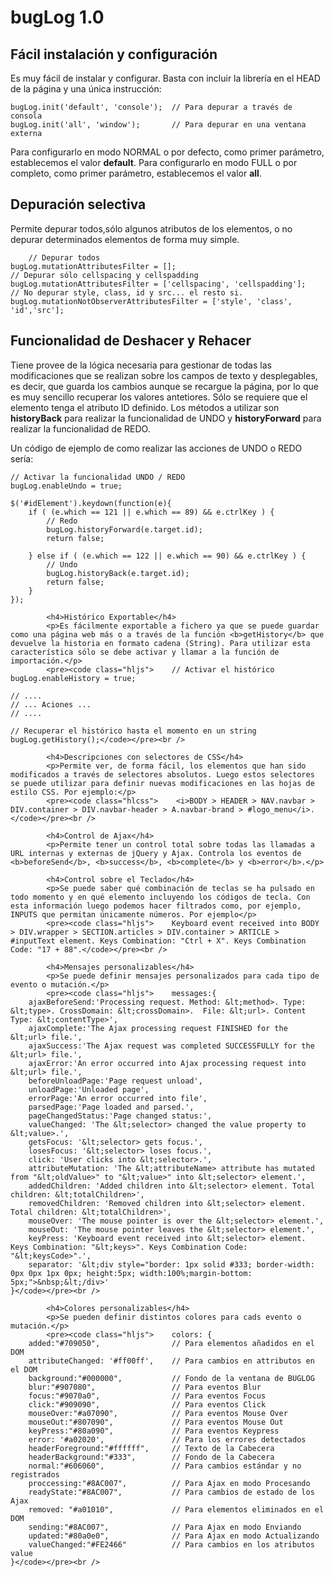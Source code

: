 bugLog 1.0
==========
Fácil instalación y configuración
---------------------------------
Es muy fácil de instalar y configurar. Basta con incluir la librería en el HEAD de la página y una única instrucción:
<pre><code class="hljs">bugLog.init('default', 'console');  // Para depurar a través de consola
bugLog.init('all', 'window');       // Para depurar en una ventana externa</code></pre>

Para configurarlo en modo NORMAL o por defecto, como primer parámetro, establecemos el valor <b>default</b>. Para configurarlo en modo FULL o por completo, como primer parámetro, establecemos el valor <b>all</b>.

Depuración selectiva
--------------------
Permite depurar todos,sólo algunos atributos de los elementos, o no depurar determinados elementos de forma muy simple.

<pre><code class="hljs">    // Depurar todos
bugLog.mutationAttributesFilter = [];
// Depurar sólo cellspacing y cellspadding
bugLog.mutationAttributesFilter = ['cellspacing', 'cellspadding'];
// No depurar style, class, id y src... el resto si.
bugLog.mutationNotObserverAttributesFilter = ['style', 'class', 'id','src'];</code></pre>

Funcionalidad de Deshacer y Rehacer
-----------------------------------
Tiene provee de la lógica necesaria para gestionar de todas las modificaciones que se realizan sobre los campos de texto y desplegables, es decir, que guarda los cambios aunque se recargue la página, por lo que es muy sencillo recuperar los valores antetiores. Sólo se requiere que el elemento tenga el atributo ID definido. Los métodos a utilizar son <b>historyBack</b> para realizar la funcionalidad de UNDO y <b>historyForward</b> para realizar la funcionalidad de REDO.

Un código de ejemplo de como realizar las acciones de UNDO o REDO sería:
<pre><code class="hljs">// Activar la funcionalidad UNDO / REDO
bugLog.enableUndo = true;

$('#idElement').keydown(function(e){
    if ( (e.which == 121 || e.which == 89) && e.ctrlKey ) {
        // Redo
        bugLog.historyForward(e.target.id);
        return false;

    } else if ( (e.which == 122 || e.which == 90) && e.ctrlKey ) {
        // Undo
        bugLog.historyBack(e.target.id);
        return false;
    }
});</code></pre>

            <h4>Histórico Exportable</h4>
            <p>Es fácilmente exportable a fichero ya que se puede guardar como una página web más o a través de la función <b>getHistory</b> que devuelve la historia en formato cadena (String). Para utilizar esta característica sólo se debe activar y llamar a la función de importación.</p>
            <pre><code class="hljs">    // Activar el histórico
    bugLog.enableHistory = true;

    // ....
    // ... Aciones ...
    // ....

    // Recuperar el histórico hasta el momento en un string
    bugLog.getHistory();</code></pre><br />

            <h4>Descripciones con selectores de CSS</h4>
            <p>Permite ver, de forma fácil, los elementos que han sido modificados a través de selectores absolutos. Luego estos selectores se puede utilizar para definir nuevas modificaciones en las hojas de estilo CSS. Por ejemplo:</p>
            <pre><code class="hlcss">    <i>BODY > HEADER > NAV.navbar > DIV.container > DIV.navbar-header > A.navbar-brand > #logo_menu</i>.</code></pre><br />

            <h4>Control de Ajax</h4>
            <p>Permite tener un control total sobre todas las llamadas a URL internas y externas de jQuery y Ajax. Controla los eventos de <b>beforeSend</b>, <b>success</b>, <b>complete</b> y <b>error</b>.</p>

            <h4>Control sobre el Teclado</h4>
            <p>Se puede saber qué combinación de teclas se ha pulsado en todo momento y en qué elemento incluyendo los códigos de tecla. Con esta información luego podemos hacer filtrados como, por ejemplo, INPUTS que permitan únicamente números. Por ejemplo</p>
            <pre><code class="hljs">    Keyboard event received into BODY > DIV.wrapper > SECTION.articles > DIV.container > ARTICLE > #inputText element. Keys Combination: "Ctrl + X". Keys Combination Code: "17 + 88".</code></pre><br />

            <h4>Mensajes personalizables</h4>
            <p>Se puede definir mensajes personalizados para cada tipo de evento o mutación.</p>
            <pre><code class="hljs">    messages:{
        ajaxBeforeSend:'Processing request. Method: &lt;method>. Type: &lt;type>. CrossDomain: &lt;crossDomain>.  File: &lt;url>. Content Type: &lt;contentType>',
        ajaxComplete:'The Ajax processing request FINISHED for the &lt;url> file.',
        ajaxSuccess:'The Ajax request was completed SUCCESSFULLY for the &lt;url> file.',
        ajaxError:'An error occurred into Ajax processing request into &lt;url> file.',
        beforeUnloadPage:'Page request unload',
        unloadPage:'Unloaded page',
        errorPage:'An error occurred into file',
        parsedPage:'Page loaded and parsed.',
        pageChangedStatus:'Page changed status:',
        valueChanged: 'The &lt;selector> changed the value property to &lt;value>.',
        getsFocus: '&lt;selector> gets focus.',
        losesFocus: '&lt;selector> loses focus.',
        click: 'User clicks into &lt;selector>.',
        attributeMutation: 'The &lt;attributeName> attribute has mutated from "&lt;oldValue>" to "&lt;value>" into &lt;selector> element.',
        addedChildren: 'Added children into &lt;selector> element. Total children: &lt;totalChildren>',
        removedChildren: 'Removed children into &lt;selector> element. Total children: &lt;totalChildren>',
        mouseOver: 'The mouse pointer is over the &lt;selector> element.',
        mouseOut: 'The mouse pointer leaves the &lt;selector> element.',
        keyPress: 'Keyboard event received into &lt;selector> element. Keys Combination: "&lt;keys>". Keys Combination Code: "&lt;keysCode>".',
        separator: '&lt;div style="border: 1px solid #333; border-width: 0px 0px 1px 0px; height:5px; width:100%;margin-bottom: 5px;">&nbsp;&lt;/div>'
    }</code></pre><br />

            <h4>Colores personalizables</h4>
            <p>Se pueden definir distintos colores para cads evento o mutación.</p>
            <pre><code class="hljs">    colors: {
        added:"#709050",                // Para elementos añadidos en el DOM
        attributeChanged: '#ff00ff',    // Para cambios en attributos en el DOM
        background:"#000000",           // Fondo de la ventana de BUGLOG
        blur:"#907080",                 // Para eventos Blur
        focus:"#9070a0",                // Para eventos Focus
        click:"#909090",                // Para eventos Click
        mouseOver:"#a07090",            // Para eventos Mouse Over
        mouseOut:"#807090",             // Para eventos Mouse Out
        keyPress:"#80a090",             // Para eventos Keypress
        error: '#a02020',               // Para los errores detectados
        headerForeground:"#ffffff",     // Texto de la Cabecera
        headerBackground:"#333",        // Fondo de la Cabecera
        normal:"#606060",               // Para cambios estándar y no registrados
        proccessing:"#8AC007",          // Para Ajax en modo Procesando
        readyState:"#8AC007",           // Para cambios de estado de los Ajax
        removed: "#a01010",             // Para elementos eliminados en el DOM
        sending:"#8AC007",              // Para Ajax en modo Enviando
        updated:"#80a0e0",              // Para Ajax en modo Actualizando
        valueChanged:"#FE2466"          // Para cambios en los atributos value
    }</code></pre><br />
